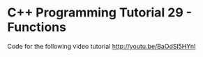 C++ Programming Tutorial 29 - Functions
=======================================

Code for the following video tutorial http://youtu.be/BaOdSl5HYnI
